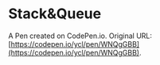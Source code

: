 # Stack&Queue

A Pen created on CodePen.io. Original URL: [https://codepen.io/ycl/pen/WNQgGBB](https://codepen.io/ycl/pen/WNQgGBB).


